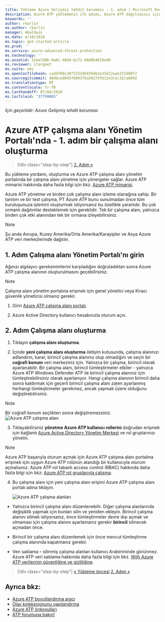 ```yaml
---
title: Yükleme Azure Gelişmiş tehdit koruması - 1. adım | Microsoft Docs
description: Azure ATP yüklemenin ilk adımı, Azure ATP dağıtımınız için bir çalışma alanı oluşturmayı içerir.
keywords: ''
author: rkarlin
ms.author: rkarlin
manager: mbaldwin
ms.date: 4/10/2018
ms.topic: get-started-article
ms.prod: ''
ms.service: azure-advanced-threat-protection
ms.technology: ''
ms.assetid: 15ee7d0b-9a0c-46b9-bc71-98d0b4619ed0
ms.reviewer: itargoet
ms.suite: ems
ms.openlocfilehash: cadd708c20733324b939db1e35d12aae3f2d80f2
ms.sourcegitcommit: 40dbce8045f689376a50275fb12e3c5c32ca8092
ms.translationtype: MT
ms.contentlocale: tr-TR
ms.lasthandoff: 07/04/2018
ms.locfileid: "37799085"
---
```

*İçin geçerlidir: Azure Gelişmiş tehdit koruması*


# <a name="creating-a-workspace-in-the-azure-atp-workspace-management-portal---step-1"></a>Azure ATP çalışma alanı Yönetim Portalı'nda - 1. adım bir çalışma alanı oluşturma

>[!div class="step-by-step"]
[2. Adım »](install-atp-step2.md)

Bu yükleme yordamı, oluşturma ve Azure ATP çalışma alanı yönetim portalında bir çalışma alanı yönetme için yönergeler sağlar. Azure ATP mimarisi hakkında daha fazla bilgi için bkz. [Azure ATP mimarisi](atp-architecture.md).

Azure ATP yönetme ve birden çok çalışma alanı izleme olanağına sahip. Bir tanıtım ve bir test çalışma, PT Azure ATP bunu sunulmadan önce tüm kuruluşunuza işlemini oluşturmak istiyorsanız bu özellikle yararlıdır. Bu çok ormanlı dağıtımlar desteklemek için gereklidir. Tek bir çalışma alanı, yalnızca birden çok etki alanından tek bir ormana izleyebilirsiniz. 

> [!NOTE]
> Şu anda Avrupa, Kuzey Amerika/Orta Amerika/Karayipler ve Asya Azure ATP veri merkezlerinde dağıtılır.

## <a name="step-1-enter-the-workspace-management-portal"></a>1. Adım Çalışma alanı Yönetim Portalı'nı girin

Ağınızı algılayıcı gereksinimlerini karşıladığını doğruladıktan sonra Azure ATP çalışma alanının oluşturulmasını geçebilirsiniz.

> [!NOTE]
>Çalışma alanı yönetim portalına erişmek için genel yönetici veya Kiracı güvenlik yöneticisi olmanız gerekir.


1.  Girin [Azure ATP çalışma alanı portalı](https://portal.atp.azure.com).

2.  Azure Active Directory kullanıcı hesabınızla oturum açın.

## <a name="step-2-create-a-workspace"></a>2. Adım Çalışma alanı oluşturma

1. Tıklayın **çalışma alanı oluşturma**.

2. İçinde **yeni çalışma alanı oluşturma** iletişim kutusunda, çalışma alanınızı adlandırın, karar, birincil çalışma alanınız olup olmadığını ve seçin bir **coğrafi konum** veri merkeziniz için. Yalnızca bir çalışma, birincil olarak ayarlanabilir. Bir çalışma alanı, birincil tümleştirmeler etkiler - yalnızca Azure ATP Windows Defender ATP ile birincil çalışma alanınız için tümleştirebilirsiniz olarak ayarlanıyor. Hangi çalışma alanının birincil daha sonra kaldırmak için geçerli birincil çalışma alanı zaten ayarlanmış herhangi tümleştirmeler gerekmez, ancak yapmak üzere olduğunu değiştirebilirsiniz.
 > [!NOTE]
 > Bir coğrafi konum seçtikten sonra değiştiremezsiniz.
    ![Azure ATP çalışma alanı](media/create-workspace.png)

3. Tıklayabilirsiniz **yönetme Azure ATP kullanıcı rollerini** doğrudan erişmek için bağlantı [Azure Active Directory Yönetim Merkezi](https://docs.microsoft.com/azure/active-directory/active-directory-assign-admin-roles-azure-portal) ve rol gruplarınızı yönetin.

 > [!NOTE]
 > Azure ATP başarıyla oturum açmak için Azure ATP çalışma alanı portalına erişmek için uygun Azure ATP rolünün atandığı bir kullanıcıyla oturum açmalısınız. Azure ATP rol tabanlı access control (RBAC) hakkında daha fazla bilgi için bkz: [Azure ATP rol gruplarıyla çalışma](atp-role-groups.md).

4. Bu çalışma alanı için yeni çalışma alanı erişimi Azure ATP çalışma alanı portalı adına tıklayın.

    ![Azure ATP çalışma alanları](media/atp-workspaces.png)

- Yalnızca birincil çalışma alanı düzenlenebilir. Diğer çalışma alanlarında değişiklik yapmak için bunları silin ve yeniden ekleyin. Birincil çalışma alanını silmek istiyorsanız, önce tümleştirmeler devre dışı açmak ve olmaması için çalışma alanını ayarlamanız gerekir **birincil** silinecek açmadan önce.
- Birincil bir çalışma alanı düzenlemek için önce mevcut tümleştirme çalışma alanında kapatmanız gerekir.

- Veri saklama – silinmiş çalışma alanları kullanıcı Arabiriminde görünmez. Azure ATP veri saklama hakkında daha fazla bilgi için bkz. [With Azure ATP verilerinin güvenliğine ve gizliliğine](atp-privacy-compliance.md).


>[!div class="step-by-step"]
[« Yükleme öncesi](configure-port-mirroring.md)
[2. Adım »](install-atp-step2.md)


## <a name="see-also"></a>Ayrıca bkz:
- [Azure ATP boyutlandırma aracı](http://aka.ms/aatpsizingtool)
- [Olay koleksiyonunu yapılandırma](configure-event-collection.md)
- [Azure ATP önkoşulları](atp-prerequisites.md)
- [ATP forumuna bakın!](https://aka.ms/azureatpcommunity)
